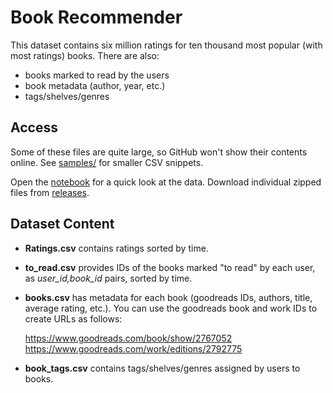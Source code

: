 # Book Recommender

This dataset contains six million ratings for ten thousand most popular (with most ratings) books. There are also:

* books marked to read by the users
* book metadata (author, year, etc.) 
* tags/shelves/genres

## Access

Some of these files are quite large, so GitHub won't show their contents online. See [samples/](samples/) for smaller CSV snippets.

Open the [notebook](quick_look.ipynb) for a quick look at the data. Download individual zipped files from [releases](https://github.com/zygmuntz/goodbooks-10k/releases).

## Dataset Content
* **Ratings.csv** contains ratings sorted by time.
* **to_read.csv** provides IDs of the books marked "to read" by each user, as _user_id,book_id_ pairs, sorted by time.
* **books.csv** has metadata for each book (goodreads IDs, authors, title, average rating, etc.).
You can use the goodreads book and work IDs to create URLs as follows:

    https://www.goodreads.com/book/show/2767052   
    https://www.goodreads.com/work/editions/2792775 
* **book_tags.csv** contains tags/shelves/genres assigned by users to books.
 



